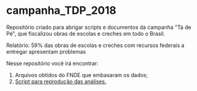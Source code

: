 # campanha_TDP_2018
Repositório criado para abrigar scripts e documentos da campanha "Tá de Pé", que fiscalizou obras de escolas e creches em todo o Brasil.

Relatório: 59% das obras de escolas e creches com recursos federais a entregar apresentam problemas

Nesse repositório você irá encontrar: 
1. Arquivos obtidos do FNDE que embasaram os dados;
2. [Script para reprodução das análises.](https://github.com/voigtjessica/campanha_TDP_2018/blob/master/relatorio_campanha_tdp.R)

